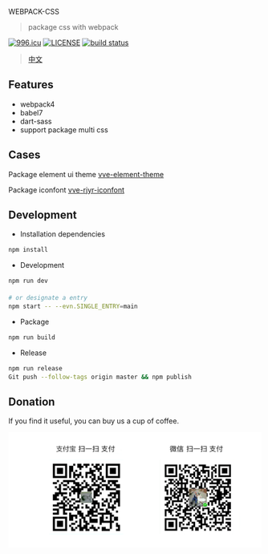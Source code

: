 WEBPACK-CSS

> package css with webpack

[![996.icu](https://img.shields.io/badge/link-996.icu-red.svg)](https://996.icu)
[![LICENSE](https://img.shields.io/badge/license-Anti%20996-blue.svg)](https://github.com/996icu/996.ICU/blob/master/LICENSE)
[![build status](https://travis-ci.org/nqdy666/webpack-css.svg?branch=master)](https://travis-ci.org/nqdy666/webpack-css.svg?branch=master)

> [中文](./README.md)

## Features
- webpack4
- babel7
- dart-sass
- support package multi css

## Cases

Package element ui theme [vve-element-theme](https://github.com/vue-viewer-editor/vve-element-theme)

Package iconfont [vve-rjyr-iconfont](https://github.com/vue-viewer-editor/vve-rjyr-iconfont)

## Development

- Installation dependencies

```bash
npm install
```

- Development

```bash
npm run dev

# or designate a entry
npm start -- --evn.SINGLE_ENTRY=main
```

- Package

```bash
npm run build
```

- Release

```bash
npm run release
Git push --follow-tags origin master && npm publish
```

## Donation
If you find it useful, you can buy us a cup of coffee.

<img width="650" src="https://raw.githubusercontent.com/nqdy666/webpack-css/master/qrcode-donation.png" alt="donation">
